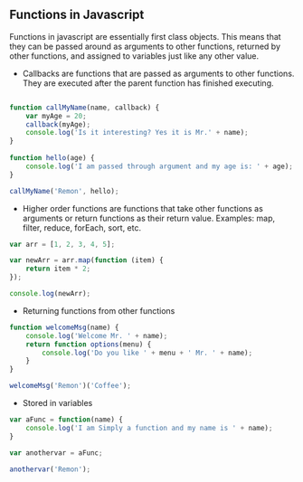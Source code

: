 ## Functions in Javascript 

Functions in javascript are essentially first class objects. This means that they can be passed around as arguments to other functions, returned by other functions, and assigned to variables just like any other value.

- Callbacks are functions that are passed as arguments to other functions. They are executed after the parent function has finished executing.

```javascript

function callMyName(name, callback) {
    var myAge = 20;
    callback(myAge);
    console.log('Is it interesting? Yes it is Mr.' + name);
}
    
function hello(age) {
    console.log('I am passed through argument and my age is: ' + age);
}

callMyName('Remon', hello);
````


- Higher order functions are functions that take other functions as arguments or return functions as their return value. Examples: map, filter, reduce, forEach, sort, etc.

```javascript
var arr = [1, 2, 3, 4, 5];

var newArr = arr.map(function (item) {
    return item * 2;
});

console.log(newArr);
```

- Returning functions from other functions

```javascript
function welcomeMsg(name) {
    console.log('Welcome Mr. ' + name);
    return function options(menu) {
        console.log('Do you like ' + menu + ' Mr. ' + name);
    }
}

welcomeMsg('Remon')('Coffee');
```
- Stored in variables

```javascript
var aFunc = function(name) {
    console.log('I am Simply a function and my name is ' + name);
}

var anothervar = aFunc;

anothervar('Remon');
```







